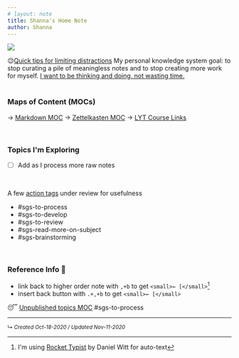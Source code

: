 ```yaml
---
# layout: note
title: Shanna's Home Note
author: Shanna
---
```


![](obsidian-resources/imported-images/2.4%20Doist%20Eisenhower%20Matrix%20Blog.png)

😌[Quick tips for limiting distractions](zk-public/tips-for-focusing-on-thinking)
My personal knowledge system goal: to stop curating a pile of meaningless notes and to stop creating more work for myself. <ins>I want to be thinking and doing, not wasting time.</ins>  
<br>


### Maps of Content (MOCs)

→ [Markdown MOC](zk-public/-markdown.md) 
→ [Zettelkasten MOC](zk-public/-zettelkasten.md) 
→ [LYT Course Links](zk-public/-lyt-workshop-map.md) 

<br>

### Topics I'm Exploring
- [ ] Add as I process more raw notes

<br>

A few [action tags](-Action%20Tags.md) under review for usefulness

- #sgs-to-process 
- #sgs-to-develop 
- #sgs-to-review 
- #sgs-read-more-on-subject 
- #sgs-brainstorming 

<br>


### Reference Info 📌
- link back to higher order note with `,+b` to get `<small>← [</small>`[^1]
- insert back button with `.+,+b` to get `<small>← [</small>`

😴 [Unpublished topics MOC](zk-lyt-pks/mocs/private%20topics%20MOC.md) #sgs-to-process 


[^1]: I'm using [Rocket Typist](https://witt-software.com/rockettypist/) by Daniel Witt for auto-text


---

<small>↳ <i>Created Oct-18-2020 / Updated Nov-11-2020 </i></small>


